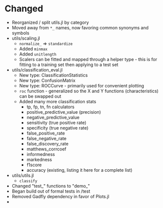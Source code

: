 # Changed

- Reorganized / split utils.jl by category
- Moved away from `*_` names, now favoring common synonyms and symbols
- utils/scaling.jl
    * `normalize_` => `standardize`
    * Added `minmax`
    * Added `unitlength`
    * Scalers can be fitted and mapped through a helper type - this is for fitting to a training set then applying to a test set
- utils/classification_eval.jl
    * New type: ClassificationStatistics
    * New type: ConfusionMatrix
    * New type: ROCCurve - primarily used for convenient plotting
    * `roc` function - generalized so the X and Y functions (characteristics) can be swapped out
    * Added many more classification stats
        * tp, fp, tn, fn calculators
        * positive_predictive_value (precision)
        * negative_predictive_value
        * sensitivity (true positive rate)
        * specificity (true negative rate)
        * false_positive_rate
        * false_negative_rate
        * false_discovery_rate
        * matthews_corrcoef
        * informedness
        * markedness
        * f1score
        * accuracy (existing, listing it here for a complete list)
- utils/utils.jl
    * `classify`
- Changed "test\_" functions to "demo\_"
- Began build out of formal tests in /test
- Removed Gadfly dependency in favor of Plots.jl
-
